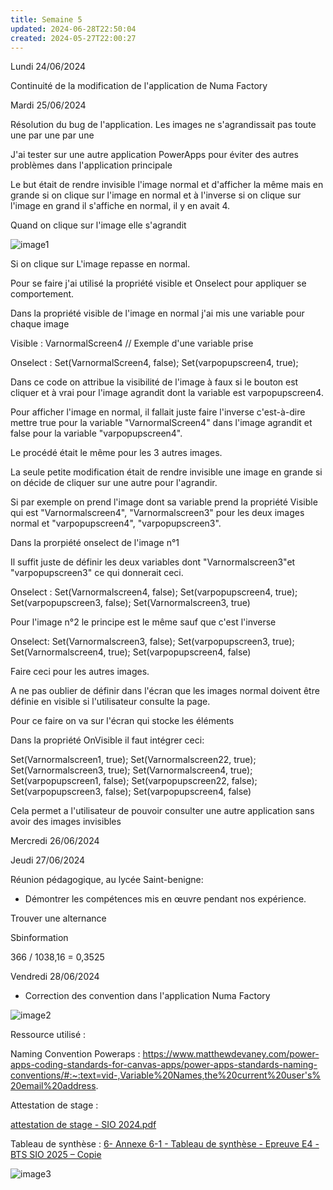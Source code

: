 ```yaml
---
title: Semaine 5
updated: 2024-06-28T22:50:04
created: 2024-05-27T22:00:27
---
```


Lundi 24/06/2024

Continuité de la modification de l'application de Numa Factory

Mardi 25/06/2024

Résolution du bug de l'application.
Les images ne s'agrandissait pas toute une par une par une

J'ai tester sur une autre application PowerApps pour éviter des autres problèmes dans l'application principale

Le but était de rendre invisible l'image normal et d'afficher la même mais en grande si on clique sur l'image en normal et à l'inverse si on clique sur l'image en grand il s'affiche en normal, il y en avait 4.

Quand on clique sur l'image elle s'agrandit

![image1](resources/860f20d370b54d68a51fe6d58bdc742e.png)

Si on clique sur L'image repasse en normal.

Pour se faire j'ai utilisé la propriété visible et Onselect pour appliquer se comportement.

Dans la propriété visible de l'image en normal j'ai mis une variable pour chaque image

Visible : VarnormalScreen4
// Exemple d'une variable prise

Onselect :
Set(VarnormalScreen4, false);
Set(varpopupscreen4, true);

Dans ce code on attribue la visibilité de l'image à faux si le bouton est cliquer et à vrai pour l'image agrandit dont la variable est varpopupscreen4.

Pour afficher l'image en normal, il fallait juste faire l'inverse c'est-à-dire mettre true pour la variable "VarnormalScreen4" dans l'image agrandit et false pour la variable "varpopupscreen4".

Le procédé était le même pour les 3 autres images.

La seule petite modification était de rendre invisible une image en grande si on décide de cliquer sur une autre pour l'agrandir.

Si par exemple on prend l'image dont sa variable prend la propriété Visible qui est "Varnormalscreen4", "Varnormalscreen3" pour les deux images normal et "varpopupscreen4", "varpopupscreen3".

Dans la prorpiété onselect de l'image n°1

Il suffit juste de définir les deux variables dont "Varnormalscreen3"et "varpopupscreen3" ce qui donnerait ceci.

Onselect :
Set(Varnormalscreen4, false);
Set(varpopupscreen4, true);
Set(varpopupscreen3, false);
Set(Varnormalscreen3, true)

Pour l'image n°2 le principe est le même sauf que c'est l'inverse

Onselect:
Set(Varnormalscreen3, false);
Set(varpopupscreen3, true);
Set(Varnormalscreen4, true);
Set(varpopupscreen4, false)

Faire ceci pour les autres images.

A ne pas oublier de définir dans l'écran que les images normal doivent être définie en visible si l'utilisateur consulte la page.

Pour ce faire on va sur l'écran qui stocke les éléments

Dans la propriété OnVisible il faut intégrer ceci:

Set(Varnormalscreen1, true);
Set(Varnormalscreen22, true);
Set(Varnormalscreen3, true);
Set(Varnormalscreen4, true);
Set(varpopupscreen1, false);
Set(varpopupscreen22, false);
Set(varpopupscreen3, false);
Set(varpopupscreen4, false)

Cela permet a l'utilisateur de pouvoir consulter une autre application sans avoir des images invisibles

Mercredi 26/06/2024

Jeudi 27/06/2024

Réunion pédagogique, au lycée Saint-benigne:

- Démontrer les compétences mis en œuvre pendant nos expérience.

Trouver une alternance

Sbinformation

366 / 1038,16 = 0,3525

Vendredi 28/06/2024

- Correction des convention dans l'application Numa Factory

![image2](resources/ae2975f984ff49a6a408fdad185efb2b.png)

Ressource utilisé :

Naming Convention Poweraps : <https://www.matthewdevaney.com/power-apps-coding-standards-for-canvas-apps/power-apps-standards-naming-conventions/#:~:text=vid-,Variable%20Names,the%20current%20user's%20email%20address>.

Attestation de stage :

[attestation de stage - SIO 2024.pdf](resources/6480da8b985340679fa5a01ec538a3d8.pdf)

Tableau de synthèse : [6- Annexe 6-1 - Tableau de synthèse - Epreuve E4 - BTS SIO 2025 – Copie](https://groupesb-my.sharepoint.com/:x:/r/personal/alex_rigaud_saint-benigne_fr/_layouts/15/Doc.aspx?sourcedoc=%7BFCC6A27C-9EE0-458A-B71B-2BE613CBEAC0%7D&file=6-%20Annexe%206-1%20-%20Tableau%20de%20synth%C3%A8se%20-%20Epreuve%20E4%20-%20BTS%20SIO%202025%20%E2%80%93%20Copie.xlsx&action=default&mobileredirect=true&wdsle=0)

![image3](resources/65464699d10c45c6a4084859d8f60467.png)
